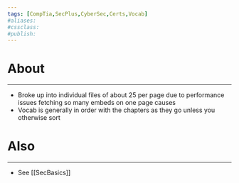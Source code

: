 ```yaml
---
tags: [CompTia,SecPlus,CyberSec,Certs,Vocab]
#aliases:
#cssclass:
#publish:
---
```


# About
---
- Broke up into individual files of about 25 per page due to performance issues fetching so many embeds on one page causes
- Vocab is generally in order with the chapters as they go unless you otherwise sort

# Also
---
- See [[SecBasics]]